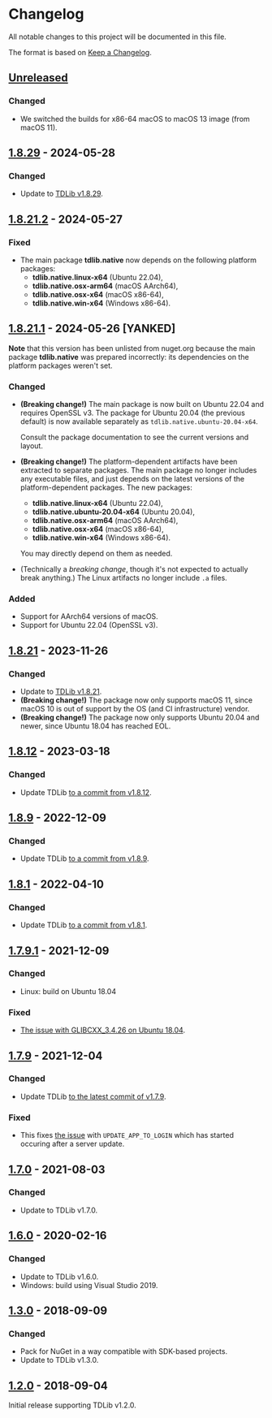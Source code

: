 Changelog
=========

All notable changes to this project will be documented in this file.

The format is based on [Keep a Changelog](https://keepachangelog.com/en/1.0.0/).

## [Unreleased]
### Changed
- We switched the builds for x86-64 macOS to macOS 13 image (from macOS 11).

## [1.8.29] - 2024-05-28
### Changed
- Update to [TDLib v1.8.29](https://github.com/tdlib/td/tree/fd3154b28727df9e66423d64168fab1202d8c849).

## [1.8.21.2] - 2024-05-27
### Fixed
- The main package **tdlib.native** now depends on the following platform packages:
  - **tdlib.native.linux-x64** (Ubuntu 22.04),
  - **tdlib.native.osx-arm64** (macOS AArch64),
  - **tdlib.native.osx-x64** (macOS x86-64),
  - **tdlib.native.win-x64** (Windows x86-64).

## [1.8.21.1] - 2024-05-26 [YANKED]
**Note** that this version has been unlisted from nuget.org because the main package **tdlib.native** was prepared incorrectly: its dependencies on the platform packages weren't set.

### Changed
- **(Breaking change!)** The main package is now built on Ubuntu 22.04 and requires OpenSSL v3. The package for Ubuntu 20.04 (the previous default) is now available separately as `tdlib.native.ubuntu-20.04-x64`.

  Consult the package documentation to see the current versions and layout.
- **(Breaking change!)** The platform-dependent artifacts have been extracted to separate packages. The main package no longer includes any executable files, and just depends on the latest versions of the platform-dependent packages. The new packages:
  - **tdlib.native.linux-x64** (Ubuntu 22.04),
  - **tdlib.native.ubuntu-20.04-x64** (Ubuntu 20.04),
  - **tdlib.native.osx-arm64** (macOS AArch64),
  - **tdlib.native.osx-x64** (macOS x86-64),
  - **tdlib.native.win-x64** (Windows x86-64).

  You may directly depend on them as needed.
- (Technically a _breaking change_, though it's not expected to actually break anything.) The Linux artifacts no longer include `.a` files.

### Added
- Support for AArch64 versions of macOS.
- Support for Ubuntu 22.04 (OpenSSL v3).

## [1.8.21] - 2023-11-26
### Changed
- Update to [TDLib v1.8.21](https://github.com/tdlib/td/tree/07c1d53a6d3cb1fad58d2822e55eef6d57363581).
- **(Breaking change!)** The package now only supports macOS 11, since macOS 10 is out of support by the OS (and CI infrastructure) vendor.
- **(Breaking change!)** The package now only supports Ubuntu 20.04 and newer, since Ubuntu 18.04 has reached EOL.

## [1.8.12] - 2023-03-18
### Changed
- Update TDLib [to a commit from v1.8.12](https://github.com/tdlib/td/tree/70bee089d492437ce931aa78446d89af3da182fc).

## [1.8.9] - 2022-12-09
### Changed
- Update TDLib [to a commit from v1.8.9](https://github.com/tdlib/td/tree/29752073cf2fe586ecefe572d3821a8cf853fab5).

## [1.8.1] - 2022-04-10
### Changed
- Update TDLib [to a commit from v1.8.1](https://github.com/tdlib/td/tree/1e1ab5d1b0e4811e6d9e1584a82da08448d0cada).

## [1.7.9.1] - 2021-12-09
### Changed
- Linux: build on Ubuntu 18.04

### Fixed
- [The issue with GLIBCXX_3.4.26 on Ubuntu 18.04](https://github.com/ForNeVeR/tdlib.native/issues/51).

## [1.7.9] - 2021-12-04
### Changed
- Update TDLib [to the latest commit of v1.7.9](https://github.com/tdlib/td/tree/8d7bda00a535d1eda684c3c8802e85d69c89a14a).

### Fixed
- This fixes [the issue](https://github.com/tdlib/td/issues/1758) with `UPDATE_APP_TO_LOGIN` which has started occuring after a server update.

## [1.7.0] - 2021-08-03
### Changed
- Update to TDLib v1.7.0.

## [1.6.0] - 2020-02-16
### Changed
- Update to TDLib v1.6.0.
- Windows: build using Visual Studio 2019.

## [1.3.0] - 2018-09-09
### Changed
- Pack for NuGet in a way compatible with SDK-based projects.
- Update to TDLib v1.3.0.

## [1.2.0] - 2018-09-04

Initial release supporting TDLib v1.2.0.

[1.2.0]: https://github.com/ForNeVeR/tdlib.native/releases/tag/v1.2.0
[1.3.0]: https://github.com/ForNeVeR/tdlib.native/compare/v1.2.0...v1.3.0
[1.6.0]: https://github.com/ForNeVeR/tdlib.native/compare/v1.3.0...v1.6.0
[1.7.0]: https://github.com/ForNeVeR/tdlib.native/compare/v1.6.0...v1.7.0
[1.7.9]: https://github.com/ForNeVeR/tdlib.native/compare/v1.7.0...v1.7.9
[1.7.9.1]: https://github.com/ForNeVeR/tdlib.native/compare/v1.7.9...v1.7.9.1
[1.8.1]: https://github.com/ForNeVeR/tdlib.native/compare/v1.7.9.1...v1.8.1
[1.8.9]: https://github.com/ForNeVeR/tdlib.native/compare/v1.8.1...v1.8.9
[1.8.12]: https://github.com/ForNeVeR/tdlib.native/compare/v1.8.9...v1.8.12
[1.8.21]: https://github.com/ForNeVeR/tdlib.native/compare/v1.8.12...v1.8.21
[1.8.21.1]: https://github.com/ForNeVeR/tdlib.native/compare/v1.8.21...v1.8.21.1
[1.8.21.2]: https://github.com/ForNeVeR/tdlib.native/compare/v1.8.21.1...v1.8.21.2
[1.8.29]: https://github.com/ForNeVeR/tdlib.native/compare/v1.8.21.2...v1.8.29
[Unreleased]: https://github.com/ForNeVeR/tdlib.native/compare/v1.8.29...HEAD
